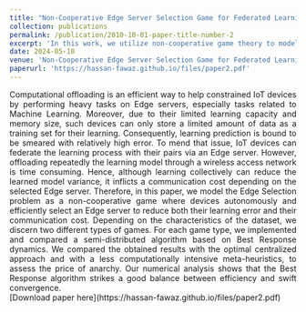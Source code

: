 ```yaml
---
title: "Non-Cooperative Edge Server Selection Game for Federated Learning in IoT"
collection: publications
permalink: /publication/2010-10-01-paper-title-number-2
excerpt: 'In this work, we utilize non-cooperative game theory to model the edge server selection problem.'
date: 2024-05-10
venue: 'Non-Cooperative Edge Server Selection Game for Federated Learning in IoT'
paperurl: 'https://hassan-fawaz.github.io/files/paper2.pdf'
---
```

<div style="text-align: justify;">
Computational offloading is an efficient way to help
constrained IoT devices by performing heavy tasks on Edge
servers, especially tasks related to Machine Learning. Moreover,
due to their limited learning capacity and memory size, such
devices can only store a limited amount of data as a training
set for their learning. Consequently, learning prediction is bound
to be smeared with relatively high error. To mend that issue,
IoT devices can federate the learning process with their pairs
via an Edge server. However, offloading repeatedly the learning
model through a wireless access network is time consuming.
Hence, although learning collectively can reduce the learned
model variance, it inflicts a communication cost depending on
the selected Edge server. Therefore, in this paper, we model
the Edge Selection problem as a non-cooperative game where
devices autonomously and efficiently select an Edge server to
reduce both their learning error and their communication cost.
Depending on the characteristics of the dataset, we discern two
different types of games. For each game type, we implemented and
compared a semi-distributed algorithm based on Best Response
dynamics. We compared the obtained results with the optimal
centralized approach and with a less computationally intensive
meta-heuristics, to assess the price of anarchy. Our numerical
analysis shows that the Best Response algorithm strikes a good
balance between efficiency and swift convergence.
</div>
[Download paper here](https://hassan-fawaz.github.io/files/paper2.pdf)

